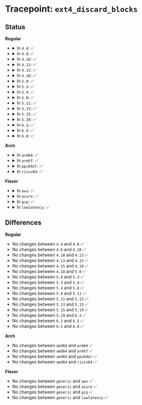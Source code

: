 # Tracepoint: <code>ext4_discard_blocks</code>

## Status
<b>Regular</b>
<ul>
<li>
<details>
<summary>In <code>4.4</code>: ✅</summary>

Event:

```c
struct trace_event_raw_ext4_discard_blocks {
    struct trace_entry ent;
    dev_t dev;
    __u64 blk;
    __u64 count;
    char __data[0];
};
```
Function:

```c
void trace_event_raw_event_ext4_discard_blocks(void *__data, struct super_block *sb, long long unsigned int blk, long long unsigned int count);
```
</details>
</li>
<li>
<details>
<summary>In <code>4.8</code>: ✅</summary>

Event:

```c
struct trace_event_raw_ext4_discard_blocks {
    struct trace_entry ent;
    dev_t dev;
    __u64 blk;
    __u64 count;
    char __data[0];
};
```
Function:

```c
void trace_event_raw_event_ext4_discard_blocks(void *__data, struct super_block *sb, long long unsigned int blk, long long unsigned int count);
```
</details>
</li>
<li>
<details>
<summary>In <code>4.10</code>: ✅</summary>

Event:

```c
struct trace_event_raw_ext4_discard_blocks {
    struct trace_entry ent;
    dev_t dev;
    __u64 blk;
    __u64 count;
    char __data[0];
};
```
Function:

```c
void trace_event_raw_event_ext4_discard_blocks(void *__data, struct super_block *sb, long long unsigned int blk, long long unsigned int count);
```
</details>
</li>
<li>
<details>
<summary>In <code>4.13</code>: ✅</summary>

Event:

```c
struct trace_event_raw_ext4_discard_blocks {
    struct trace_entry ent;
    dev_t dev;
    __u64 blk;
    __u64 count;
    char __data[0];
};
```
Function:

```c
void trace_event_raw_event_ext4_discard_blocks(void *__data, struct super_block *sb, long long unsigned int blk, long long unsigned int count);
```
</details>
</li>
<li>
<details>
<summary>In <code>4.15</code>: ✅</summary>

Event:

```c
struct trace_event_raw_ext4_discard_blocks {
    struct trace_entry ent;
    dev_t dev;
    __u64 blk;
    __u64 count;
    char __data[0];
};
```
Function:

```c
void trace_event_raw_event_ext4_discard_blocks(void *__data, struct super_block *sb, long long unsigned int blk, long long unsigned int count);
```
</details>
</li>
<li>
<details>
<summary>In <code>4.18</code>: ✅</summary>

Event:

```c
struct trace_event_raw_ext4_discard_blocks {
    struct trace_entry ent;
    dev_t dev;
    __u64 blk;
    __u64 count;
    char __data[0];
};
```
Function:

```c
void trace_event_raw_event_ext4_discard_blocks(void *__data, struct super_block *sb, long long unsigned int blk, long long unsigned int count);
```
</details>
</li>
<li>
<details>
<summary>In <code>5.0</code>: ✅</summary>

Event:

```c
struct trace_event_raw_ext4_discard_blocks {
    struct trace_entry ent;
    dev_t dev;
    __u64 blk;
    __u64 count;
    char __data[0];
};
```
Function:

```c
void trace_event_raw_event_ext4_discard_blocks(void *__data, struct super_block *sb, long long unsigned int blk, long long unsigned int count);
```
</details>
</li>
<li>
<details>
<summary>In <code>5.3</code>: ✅</summary>

Event:

```c
struct trace_event_raw_ext4_discard_blocks {
    struct trace_entry ent;
    dev_t dev;
    __u64 blk;
    __u64 count;
    char __data[0];
};
```
Function:

```c
void trace_event_raw_event_ext4_discard_blocks(void *__data, struct super_block *sb, long long unsigned int blk, long long unsigned int count);
```
</details>
</li>
<li>
<details>
<summary>In <code>5.4</code>: ✅</summary>

Event:

```c
struct trace_event_raw_ext4_discard_blocks {
    struct trace_entry ent;
    dev_t dev;
    __u64 blk;
    __u64 count;
    char __data[0];
};
```
Function:

```c
void trace_event_raw_event_ext4_discard_blocks(void *__data, struct super_block *sb, long long unsigned int blk, long long unsigned int count);
```
</details>
</li>
<li>
<details>
<summary>In <code>5.8</code>: ✅</summary>

Event:

```c
struct trace_event_raw_ext4_discard_blocks {
    struct trace_entry ent;
    dev_t dev;
    __u64 blk;
    __u64 count;
    char __data[0];
};
```
Function:

```c
void trace_event_raw_event_ext4_discard_blocks(void *__data, struct super_block *sb, long long unsigned int blk, long long unsigned int count);
```
</details>
</li>
<li>
<details>
<summary>In <code>5.11</code>: ✅</summary>

Event:

```c
struct trace_event_raw_ext4_discard_blocks {
    struct trace_entry ent;
    dev_t dev;
    __u64 blk;
    __u64 count;
    char __data[0];
};
```
Function:

```c
void trace_event_raw_event_ext4_discard_blocks(void *__data, struct super_block *sb, long long unsigned int blk, long long unsigned int count);
```
</details>
</li>
<li>
<details>
<summary>In <code>5.13</code>: ✅</summary>

Event:

```c
struct trace_event_raw_ext4_discard_blocks {
    struct trace_entry ent;
    dev_t dev;
    __u64 blk;
    __u64 count;
    char __data[0];
};
```
Function:

```c
void trace_event_raw_event_ext4_discard_blocks(void *__data, struct super_block *sb, long long unsigned int blk, long long unsigned int count);
```
</details>
</li>
<li>
<details>
<summary>In <code>5.15</code>: ✅</summary>

Event:

```c
struct trace_event_raw_ext4_discard_blocks {
    struct trace_entry ent;
    dev_t dev;
    __u64 blk;
    __u64 count;
    char __data[0];
};
```
Function:

```c
void trace_event_raw_event_ext4_discard_blocks(void *__data, struct super_block *sb, long long unsigned int blk, long long unsigned int count);
```
</details>
</li>
<li>
<details>
<summary>In <code>5.19</code>: ✅</summary>

Event:

```c
struct trace_event_raw_ext4_discard_blocks {
    struct trace_entry ent;
    dev_t dev;
    __u64 blk;
    __u64 count;
    char __data[0];
};
```
Function:

```c
void trace_event_raw_event_ext4_discard_blocks(void *__data, struct super_block *sb, long long unsigned int blk, long long unsigned int count);
```
</details>
</li>
<li>
<details>
<summary>In <code>6.2</code>: ✅</summary>

Event:

```c
struct trace_event_raw_ext4_discard_blocks {
    struct trace_entry ent;
    dev_t dev;
    __u64 blk;
    __u64 count;
    char __data[0];
};
```
Function:

```c
void trace_event_raw_event_ext4_discard_blocks(void *__data, struct super_block *sb, long long unsigned int blk, long long unsigned int count);
```
</details>
</li>
<li>
<details>
<summary>In <code>6.5</code>: ✅</summary>

Event:

```c
struct trace_event_raw_ext4_discard_blocks {
    struct trace_entry ent;
    dev_t dev;
    __u64 blk;
    __u64 count;
    char __data[0];
};
```
Function:

```c
void trace_event_raw_event_ext4_discard_blocks(void *__data, struct super_block *sb, long long unsigned int blk, long long unsigned int count);
```
</details>
</li>
<li>
<details>
<summary>In <code>6.8</code>: ✅</summary>

Event:

```c
struct trace_event_raw_ext4_discard_blocks {
    struct trace_entry ent;
    dev_t dev;
    __u64 blk;
    __u64 count;
    char __data[0];
};
```
Function:

```c
void trace_event_raw_event_ext4_discard_blocks(void *__data, struct super_block *sb, long long unsigned int blk, long long unsigned int count);
```
</details>
</li>
</ul>
<b>Arch</b>
<ul>
<li>
<details>
<summary>In <code>arm64</code>: ✅</summary>

Event:

```c
struct trace_event_raw_ext4_discard_blocks {
    struct trace_entry ent;
    dev_t dev;
    __u64 blk;
    __u64 count;
    char __data[0];
};
```
Function:

```c
void trace_event_raw_event_ext4_discard_blocks(void *__data, struct super_block *sb, long long unsigned int blk, long long unsigned int count);
```
</details>
</li>
<li>
<details>
<summary>In <code>armhf</code>: ✅</summary>

Event:

```c
struct trace_event_raw_ext4_discard_blocks {
    struct trace_entry ent;
    dev_t dev;
    __u64 blk;
    __u64 count;
    char __data[0];
};
```
Function:

```c
void trace_event_raw_event_ext4_discard_blocks(void *__data, struct super_block *sb, long long unsigned int blk, long long unsigned int count);
```
</details>
</li>
<li>
<details>
<summary>In <code>ppc64el</code>: ✅</summary>

Event:

```c
struct trace_event_raw_ext4_discard_blocks {
    struct trace_entry ent;
    dev_t dev;
    __u64 blk;
    __u64 count;
    char __data[0];
};
```
Function:

```c
void trace_event_raw_event_ext4_discard_blocks(void *__data, struct super_block *sb, long long unsigned int blk, long long unsigned int count);
```
</details>
</li>
<li>
<details>
<summary>In <code>riscv64</code>: ✅</summary>

Event:

```c
struct trace_event_raw_ext4_discard_blocks {
    struct trace_entry ent;
    dev_t dev;
    __u64 blk;
    __u64 count;
    char __data[0];
};
```
Function:

```c
void trace_event_raw_event_ext4_discard_blocks(void *__data, struct super_block *sb, long long unsigned int blk, long long unsigned int count);
```
</details>
</li>
</ul>
<b>Flavor</b>
<ul>
<li>
<details>
<summary>In <code>aws</code>: ✅</summary>

Event:

```c
struct trace_event_raw_ext4_discard_blocks {
    struct trace_entry ent;
    dev_t dev;
    __u64 blk;
    __u64 count;
    char __data[0];
};
```
Function:

```c
void trace_event_raw_event_ext4_discard_blocks(void *__data, struct super_block *sb, long long unsigned int blk, long long unsigned int count);
```
</details>
</li>
<li>
<details>
<summary>In <code>azure</code>: ✅</summary>

Event:

```c
struct trace_event_raw_ext4_discard_blocks {
    struct trace_entry ent;
    dev_t dev;
    __u64 blk;
    __u64 count;
    char __data[0];
};
```
Function:

```c
void trace_event_raw_event_ext4_discard_blocks(void *__data, struct super_block *sb, long long unsigned int blk, long long unsigned int count);
```
</details>
</li>
<li>
<details>
<summary>In <code>gcp</code>: ✅</summary>

Event:

```c
struct trace_event_raw_ext4_discard_blocks {
    struct trace_entry ent;
    dev_t dev;
    __u64 blk;
    __u64 count;
    char __data[0];
};
```
Function:

```c
void trace_event_raw_event_ext4_discard_blocks(void *__data, struct super_block *sb, long long unsigned int blk, long long unsigned int count);
```
</details>
</li>
<li>
<details>
<summary>In <code>lowlatency</code>: ✅</summary>

Event:

```c
struct trace_event_raw_ext4_discard_blocks {
    struct trace_entry ent;
    dev_t dev;
    __u64 blk;
    __u64 count;
    char __data[0];
};
```
Function:

```c
void trace_event_raw_event_ext4_discard_blocks(void *__data, struct super_block *sb, long long unsigned int blk, long long unsigned int count);
```
</details>
</li>
</ul>

## Differences
<b>Regular</b>
<ul>
<li>
No changes between <code>4.4</code> and <code>4.8</code> ✅
</li>
<li>
No changes between <code>4.8</code> and <code>4.10</code> ✅
</li>
<li>
No changes between <code>4.10</code> and <code>4.13</code> ✅
</li>
<li>
No changes between <code>4.13</code> and <code>4.15</code> ✅
</li>
<li>
No changes between <code>4.15</code> and <code>4.18</code> ✅
</li>
<li>
No changes between <code>4.18</code> and <code>5.0</code> ✅
</li>
<li>
No changes between <code>5.0</code> and <code>5.3</code> ✅
</li>
<li>
No changes between <code>5.3</code> and <code>5.4</code> ✅
</li>
<li>
No changes between <code>5.4</code> and <code>5.8</code> ✅
</li>
<li>
No changes between <code>5.8</code> and <code>5.11</code> ✅
</li>
<li>
No changes between <code>5.11</code> and <code>5.13</code> ✅
</li>
<li>
No changes between <code>5.13</code> and <code>5.15</code> ✅
</li>
<li>
No changes between <code>5.15</code> and <code>5.19</code> ✅
</li>
<li>
No changes between <code>5.19</code> and <code>6.2</code> ✅
</li>
<li>
No changes between <code>6.2</code> and <code>6.5</code> ✅
</li>
<li>
No changes between <code>6.5</code> and <code>6.8</code> ✅
</li>
</ul>
<b>Arch</b>
<ul>
<li>
No changes between <code>amd64</code> and <code>arm64</code> ✅
</li>
<li>
No changes between <code>amd64</code> and <code>armhf</code> ✅
</li>
<li>
No changes between <code>amd64</code> and <code>ppc64el</code> ✅
</li>
<li>
No changes between <code>amd64</code> and <code>riscv64</code> ✅
</li>
</ul>
<b>Flavor</b>
<ul>
<li>
No changes between <code>generic</code> and <code>aws</code> ✅
</li>
<li>
No changes between <code>generic</code> and <code>azure</code> ✅
</li>
<li>
No changes between <code>generic</code> and <code>gcp</code> ✅
</li>
<li>
No changes between <code>generic</code> and <code>lowlatency</code> ✅
</li>
</ul>
